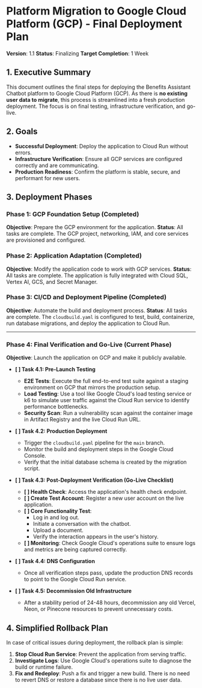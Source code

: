 # Platform Migration to Google Cloud Platform (GCP) - Final Deployment Plan

**Version**: 1.1
**Status**: Finalizing
**Target Completion**: 1 Week

## 1. Executive Summary

This document outlines the final steps for deploying the Benefits Assistant Chatbot platform to Google Cloud Platform (GCP). As there is **no existing user data to migrate**, this process is streamlined into a fresh production deployment. The focus is on final testing, infrastructure verification, and go-live.

## 2. Goals

- **Successful Deployment**: Deploy the application to Cloud Run without errors.
- **Infrastructure Verification**: Ensure all GCP services are configured correctly and are communicating.
- **Production Readiness**: Confirm the platform is stable, secure, and performant for new users.

## 3. Deployment Phases

### Phase 1: GCP Foundation Setup (Completed)

**Objective**: Prepare the GCP environment for the application.
**Status**: All tasks are complete. The GCP project, networking, IAM, and core services are provisioned and configured.

### Phase 2: Application Adaptation (Completed)

**Objective**: Modify the application code to work with GCP services.
**Status**: All tasks are complete. The application is fully integrated with Cloud SQL, Vertex AI, GCS, and Secret Manager.

### Phase 3: CI/CD and Deployment Pipeline (Completed)

**Objective**: Automate the build and deployment process.
**Status**: All tasks are complete. The `cloudbuild.yaml` is configured to test, build, containerize, run database migrations, and deploy the application to Cloud Run.

---

### **Phase 4: Final Verification and Go-Live (Current Phase)**

**Objective**: Launch the application on GCP and make it publicly available.

- **[ ] Task 4.1: Pre-Launch Testing**
  - **E2E Tests**: Execute the full end-to-end test suite against a staging environment on GCP that mirrors the production setup.
  - **Load Testing**: Use a tool like Google Cloud's load testing service or k6 to simulate user traffic against the Cloud Run service to identify performance bottlenecks.
  - **Security Scan**: Run a vulnerability scan against the container image in Artifact Registry and the live Cloud Run URL.

- **[ ] Task 4.2: Production Deployment**
  - Trigger the `cloudbuild.yaml` pipeline for the `main` branch.
  - Monitor the build and deployment steps in the Google Cloud Console.
  - Verify that the initial database schema is created by the migration script.

- **[ ] Task 4.3: Post-Deployment Verification (Go-Live Checklist)**
  - **[ ] Health Check**: Access the application's health check endpoint.
  - **[ ] Create Test Account**: Register a new user account on the live application.
  - **[ ] Core Functionality Test**:
    - Log in and log out.
    - Initiate a conversation with the chatbot.
    - Upload a document.
    - Verify the interaction appears in the user's history.
  - **[ ] Monitoring**: Check Google Cloud's operations suite to ensure logs and metrics are being captured correctly.

- **[ ] Task 4.4: DNS Configuration**
  - Once all verification steps pass, update the production DNS records to point to the Google Cloud Run service.

- **[ ] Task 4.5: Decommission Old Infrastructure**
  - After a stability period of 24-48 hours, decommission any old Vercel, Neon, or Pinecone resources to prevent unnecessary costs.

## 4. Simplified Rollback Plan

In case of critical issues during deployment, the rollback plan is simple:
1.  **Stop Cloud Run Service**: Prevent the application from serving traffic.
2.  **Investigate Logs**: Use Google Cloud's operations suite to diagnose the build or runtime failure.
3.  **Fix and Redeploy**: Push a fix and trigger a new build. There is no need to revert DNS or restore a database since there is no live user data.
